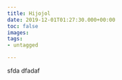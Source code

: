 ```yaml
---
title: Hijojol
date: 2019-12-01T01:27:30.000+00:00
toc: false
images: 
tags:
- untagged

---
```

sfda dfadaf